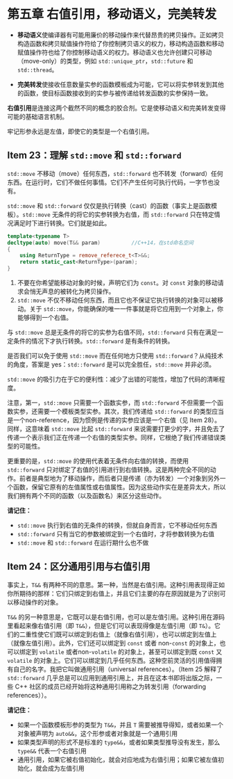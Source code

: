 # 第五章 右值引用，移动语义，完美转发

- **移动语义**使编译器有可能用廉价的移动操作来代替昂贵的拷贝操作。正如拷贝构造函数和拷贝赋值操作符给了你控制拷贝语义的权力，移动构造函数和移动赋值操作符也给了你控制移动语义的权力。移动语义也允许创建只可移动（move-only）的类型，例如 `std::unique_ptr`，`std::future` 和 `std::thread`。

- **完美转发**使接收任意数量实参的函数模板成为可能，它可以将实参转发到其他的函数，使目标函数接收到的实参与被传递给转发函数的实参保持一致。

**右值引用**是连接这两个截然不同的概念的胶合剂。它是使移动语义和完美转发变得可能的基础语言机制。

牢记形参永远是左值，即使它的类型是一个右值引用。

## Item 23：理解 `std::move` 和 `std::forward`

`std::move` 不移动（move）任何东西，`std::forward` 也不转发（forward）任何东西。在运行时，它们不做任何事情。它们不产生任何可执行代码，一字节也没有。

`std::move` 和 `std::forward` 仅仅是执行转换（cast）的函数（事实上是函数模板）。`std::move` 无条件的将它的实参转换为右值，而 `std::forward` 只在特定情况满足时下进行转换。它们就是如此。

```c++
template<typename T>
decltype(auto) move(T&& param)          //C++14，在std命名空间
{
    using ReturnType = remove_referece_t<T>&&;
    return static_cast<ReturnType>(param);
}
```

1. 不要在你希望能移动对象的时候，声明它们为 `const`。对 `const` 对象的移动请求会悄无声息的被转化为拷贝操作。
2. `std::move` 不仅不移动任何东西，而且它也不保证它执行转换的对象可以被移动。关于 `std::move`，你能确保的唯一一件事就是将它应用到一个对象上，你能够得到一个右值。

与 `std::move` 总是无条件的将它的实参为右值不同，`std::forward` 只有在满足一定条件的情况下才执行转换。`std::forward` 是有条件的转换。

是否我们可以免于使用 `std::move` 而在任何地方只使用 `std::forward`？从纯技术的角度，答案是 yes：`std::forward` 是可以完全胜任，`std::move` 并非必须。

`std::move` 的吸引力在于它的便利性：减少了出错的可能性，增加了代码的清晰程度。

注意，第一，`std::move` 只需要一个函数实参，而 `std::forward` 不但需要一个函数实参，还需要一个模板类型实参。其次，我们传递给 `std::forward` 的类型应当是一个non-reference，因为惯例是传递的实参应该是一个右值（见 Item 28）。同样，这意味着 `std::move` 比起 `std::forward` 来说需要打更少的字，并且免去了传递一个表示我们正在传递一个右值的类型实参。同样，它根绝了我们传递错误类型的可能性。

更重要的是，`std::move` 的使用代表着无条件向右值的转换，而使用 `std::forward` 只对绑定了右值的引用进行到右值转换。这是两种完全不同的动作。前者是典型地为了移动操作，而后者只是传递（亦为转发）一个对象到另外一个函数，保留它原有的左值属性或右值属性。因为这些动作实在是差异太大，所以我们拥有两个不同的函数（以及函数名）来区分这些动作。

**请记住：**

- `std::move` 执行到右值的无条件的转换，但就自身而言，它不移动任何东西
- `std::forward` 只有当它的参数被绑定到一个右值时，才将参数转换为右值
- `std::move` 和 `std::forward` 在运行期什么也不做

## Item 24：区分通用引用与右值引用

事实上，`T&&` 有两种不同的意思。第一种，当然是右值引用。这种引用表现得正如你所期待的那样：它们只绑定到右值上，并且它们主要的存在原因就是为了识别可以移动操作的对象。

`T&&` 的另一种意思是，它既可以是右值引用，也可以是左值引用。这种引用在源码里看起来像右值引用（即 `T&&`），但是它们可以表现得像是左值引用（即 `T&`）。它们的二重性使它们既可以绑定到右值上（就像右值引用），也可以绑定到左值上（就像左值引用）。此外，它们还可以绑定到 `const` 或者 non-`const` 的对象上，也可以绑定到 `volatile` 或者non-`volatile` 的对象上，甚至可以绑定到既 `const` 又 `volatile` 的对象上。它们可以绑定到几乎任何东西。这种空前灵活的引用值得拥有自己的名字。我把它叫做通用引用（universal references）。（Item 25 解释了 `std::forward` 几乎总是可以应用到通用引用上，并且在这本书即将出版之际，一些 C++ 社区的成员已经开始将这种通用引用称之为转发引用（forwarding references））。


**请记住：**

- 如果一个函数模板形参的类型为 `T&&`，并且 `T` 需要被推导得知，或者如果一个对象被声明为 `auto&&`，这个形参或者对象就是一个通用引用
- 如果类型声明的形式不是标准的 `type&&`，或者如果类型推导没有发生，那么 `type&&` 代表一个右值引用
- 通用引用，如果它被右值初始化，就会对应地成为右值引用；如果它被左值初始化，就会成为左值引用
